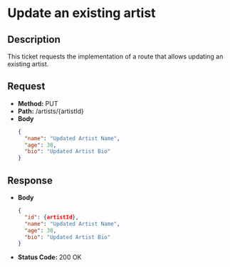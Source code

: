 # Update an existing artist

## Description
This ticket requests the implementation of a route that allows updating an existing artist.

## Request
- **Method:** PUT
- **Path:** /artists/{artistId}
- **Body**
  ```json
  {
    "name": "Updated Artist Name",
    "age": 30,
    "bio": "Updated Artist Bio"
  }
  ```

## Response
- **Body**
  ```json
  {
    "id": {artistId},
    "name": "Updated Artist Name",
    "age": 30,
    "bio": "Updated Artist Bio"
  }
  ```
- **Status Code:** 200 OK